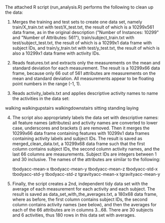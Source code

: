 The attached R script (run_analysis.R) performs the following to clean up the data:

1) Merges the training and test sets to create one data set, namely train/X_train.txt with test/X_test.txt, 
   the result of which is a 10299x561 data frame, as in the original description 
   ("Number of Instances: 10299" and "Number of Attributes: 561"), train/subject_train.txt 
   with test/subject_test.txt, the result of which is a 10299x1 data frame with subject IDs,
  and train/y_train.txt with test/y_test.txt, the result of which is also a 10299x1 data frame with activity IDs.

2) Reads features.txt and extracts only the measurements on the mean and standard deviation for each measurement.
   The result is a 10299x66 data frame, because only 66 out of 561 attributes are measurements on the mean and standard deviation.
   All measurements appear to be floating point numbers in the range (-1, 1).
   
3) Reads activity_labels.txt and applies descriptive activity names to name the activities in the data set:

walking
walkingupstairs
walkingdownstairs
sitting
standing
laying

4) The script also appropriately labels the data set with descriptive names: all feature names (attributes) and 
   activity names are converted to lower case, underscores and brackets () are removed. Then it merges the 10299x66 data frame 
   containing features with 10299x1 data frames containing activity labels and subject IDs. 
   The result is saved as merged_clean_data.txt, a 10299x68 data frame such that the first column contains subject IDs, 
   the second column activity names, and the last 66 columns are measurements. Subject IDs are integers between 1 and 30 inclusive.
   The names of the attributes are similar to the following:
   
   tbodyacc-mean-x 
   tbodyacc-mean-y 
   tbodyacc-mean-z 
   tbodyacc-std-x 
   tbodyacc-std-y 
   tbodyacc-std-z 
   tgravityacc-mean-x 
   tgravityacc-mean-y
   
5) Finally, the script creates a 2nd, independent tidy data set with the average of each measurement for each activity and 
   each subject. The result is saved as data_set_with_the_averages.txt, a 180x68 data frame, where as before, the first column
   contains subject IDs, the second column contains activity names (see below), and then the averages for each of the 
   66 attributes are in columns 3...68. There are 30 subjects and 6 activities, thus 180 rows in this data set with averages.
  
